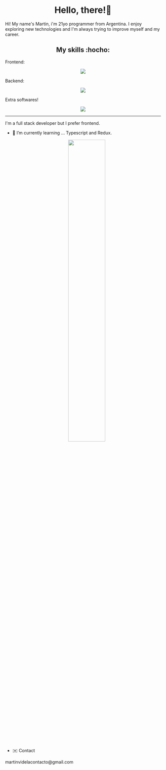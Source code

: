 <div align="center">
<h1 align="center"> Hello, there!👋</h1>
</div>

<p> Hi! My name's Martin, i'm 21yo programmer from Argentina. I enjoy exploring new technologies and I'm always trying to improve myself and my career. </p>

<h2 align='center' >My skills :hocho: </h2>

Frontend:
<p align="center">
  <a href="https://skillicons.dev">
    <img src="https://skillicons.dev/icons?i=html,css,bootstrap,sass,js,vite,react,jest,styledcomponents" />
  </a>
</p>
Backend:
<p align="center">
  <a href="https://skillicons.dev">
    <img src="https://skillicons.dev/icons?i=nodejs,express,firebase,mongodb,nestjs" />
  </a>
</p>

Extra softwares!
<p align="center">
  <a href="https://skillicons.dev">
    <img src="https://skillicons.dev/icons?i=git,github,gitlab" />
  </a>
</p>

<hr>

I'm a full stack developer but I prefer frontend.

- 🌱 I’m currently learning ... Typescript and Redux.

  <p align='center' >
    <img height='50%' width='auto' src='https://github-readme-stats.vercel.app/api/top-langs/?username=martinvidela&hide_progress=true&theme=gruvbox'>
  </p>

- :envelope: Contact
<p>martinvidelacontacto@gmail.com</p>
  
